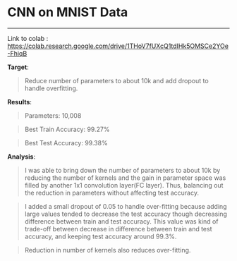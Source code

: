 # CNN on MNIST Data 
---

Link to colab : https://colab.research.google.com/drive/1THoV7fUXcQ1tdIHk5OMSCe2YOe-FhiqB


**Target**:

> Reduce number of parameters to about 10k and add dropout to handle overfitting.

**Results**:

> Parameters: 10,008

> Best Train Accuracy: 99.27%

> Best Test Accuracy: 99.38%

**Analysis**:

> I was able to bring down the number of parameters to about 10k by reducing the number of kernels and the gain in parameter space was filled by another 1x1 convolution layer(FC layer). Thus, balancing out the reduction in parameters without affecting test accuracy. 

> I added a small dropout of 0.05 to handle over-fitting because adding large values tended to decrease the test accuracy though decreasing difference between train and test accuracy. This value was kind of trade-off between decrease in difference between train and test accuracy, and keeping test accuracy around 99.3%.

> Reduction in number of kernels also reduces over-fitting.
